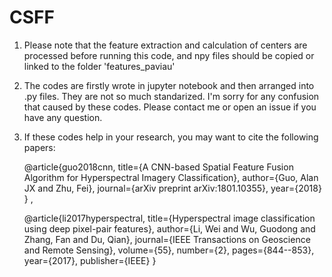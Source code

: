 # CSFF
1. Please note that the feature extraction and calculation of centers are processed 
before running this code, and npy files should be copied or linked to the folder 
'features_paviau'

2. The codes are firstly wrote in jupyter notebook and then arranged into .py files. 
They are not so much standarized. I'm sorry for any confusion that caused by these codes.
Please contact me or open an issue if you have any question.

3. If these codes help in your research, you may want to cite the following papers:

    @article{guo2018cnn,
        title={A CNN-based Spatial Feature Fusion Algorithm for Hyperspectral Imagery Classification},
        author={Guo, Alan JX and Zhu, Fei},
        journal={arXiv preprint arXiv:1801.10355},
        year={2018}
    } ,

    @article{li2017hyperspectral,
        title={Hyperspectral image classification using deep pixel-pair features},
        author={Li, Wei and Wu, Guodong and Zhang, Fan and Du, Qian},
        journal={IEEE Transactions on Geoscience and Remote Sensing},
        volume={55},
        number={2},
        pages={844--853},
        year={2017},
        publisher={IEEE}
    }

